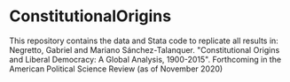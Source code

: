 # ConstitutionalOrigins
This repository contains the data and Stata code to replicate all results in:
Negretto, Gabriel and Mariano Sánchez-Talanquer. "Constitutional Origins and Liberal Democracy: A Global Analysis, 1900-2015". Forthcoming in the American Political Science Review (as of November 2020)
